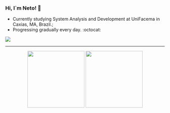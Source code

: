 ### <p>Hi, I`m Neto! 👋</p>
- Currently studying System Analysis and Development at UniFacema in Caxias, MA, Brazil.; <br>
- Progressing gradually every day. :octocat:


<img src="https://skillicons.dev/icons?i=php,py,mysql,dotnet,github,git,html,css,vscode,visualstudio" />

<hr>

<p align='center'>
  <img height="180em" src="https://github-readme-stats.vercel.app/api?username=NetoSantosOP7&show_icons=true&theme=radical&count_private=true"/>
  <img height="180em" src="https://github-readme-stats.vercel.app/api/top-langs/?username=NetoSantosOP7&layout=compact&theme=radical"/>
</p>

